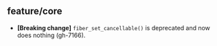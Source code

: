 ## feature/core

* **[Breaking change]** `fiber_set_cancellable()` is deprecated and
  now does nothing (gh-7166).
